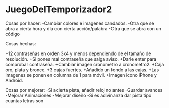 # JuegoDelTemporizador2

Cosas por hacer:
-Cambiar colores e imagenes candados.
-Otra que se abra a cierta hora y día con cierta acción/palabra
-Otra que se abra con un código

Cosas hechas:

+12 contraseñas en orden 3x4 y menos dependiendo de el tamaño de resolución.
+Si pones mal contraseña que salga aviso.
+Darle enter para comprobar contraseña.
+Cambiar imagen cronometro a cronometro2.
+Caja oro, plata y bronce.
+3 cajas fuertes.
+Añadido un fondo a las cajas.
+Las imagenes se ponen en columna de 1 para móvil.
+Imagen icono iPhone y Android.


Cosas por mejorar:
-Si acierta pista, añadir reloj no antes
-Guardar avances
-Mejorar Animaciones
-Mejorar diseño
-Si es adivinanza dar pista tipo cuantas letras son